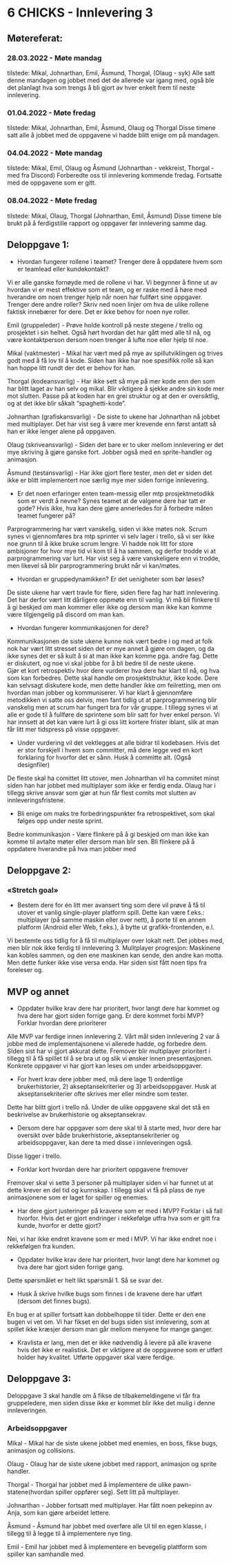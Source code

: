 # 6 CHICKS - Innlevering 3

## Møtereferat:
### 28.03.2022 - Møte mandag 
tilstede: Mikal, Johnarthan, Emil, Åsmund, Thorgal, (Olaug - syk)
Alle satt denne mandagen og jobbet med det de allerede var igang med, også ble det planlagt hva som trengs å bli gjort av hver enkelt frem til neste innlevering. 

### 01.04.2022 - Møte fredag 
tilstede: Mikal, Johnarthan, Emil, Åsmund, Olaug og Thorgal 
Disse timene satt alle å jobbet med de oppgavene vi hadde blitt enige om på mandagen. 

### 04.04.2022 - Møte mandag
tilstede: Mikal, Emil, Olaug og Åsmund (Johnarthan - vekkreist, Thorgal - med fra Discord)
Forberedte oss til innlevering kommende fredag. Fortsatte med de oppgavene som er gitt. 

### 08.04.2022 - Møte fredag
tilstede: Mikal, Olaug, Thorgal (Johnarthan, Emil, Åsmund)
Disse timene ble brukt på å ferdigstille rapport og oppgaver før innlevering samme dag. 

## Deloppgave 1:
* Hvordan fungerer rollene i teamet? Trenger dere å oppdatere hvem som er teamlead eller kundekontakt?

Vi er alle ganske fornøyde med de rollene vi har. Vi begynner å finne ut av hvordan vi er mest effektive som et team, og er raske med å høre med hverandre om noen trenger hjelp når noen har fullført sine oppgaver. 
Trenger dere andre roller? Skriv ned noen linjer om hva de ulike rollene faktisk innebærer for dere.
Det er ikke behov for noen nye roller. 

Emil (gruppeleder) - Prøve holde kontroll på neste stegene / trello og prosjektet i sin helhet. Også hørt hvordan det har gått med alle til nå, og være kontaktperson dersom noen trenger å lufte noe eller hjelp til noe. 

Mikal (vaktmester)  - Mikal har vært med på mye av spillutviklingen og trives godt med å få lov til å kode. Siden han ikke har noe spesifikk rolle så kan han hoppe litt rundt der det er behov for han. 

Thorgal (kodeansvarlig) - Har ikke sett så mye på mer kode enn den som har blitt laget av han selv og mikal. Blir viktigere å sjekke andre sin kode mer mot slutten. Passe på at koden har en grei struktur og at den er oversiktlig, og at det ikke blir såkalt “spaghetti-kode”. 

Johnarthan (grafiskansvarlig) - De siste to ukene har Johnarthan nå jobbet med multiplayer. Det har vist seg å være mer krevende enn først antatt så han er ikke lenger alene på oppgaven. 

Olaug (skriveansvarlig)  - Siden det bare er to uker mellom innlevering er det mye skriving å gjøre ganske fort. Jobber også med en sprite-handler og animasjon. 

Åsmund (testansvarlig)  -  Har ikke gjort flere tester, men det er siden det ikke er blitt implementert noe særlig mye mer siden forrige innlevering.

* Er det noen erfaringer enten team-messig eller mtp prosjektmetodikk som er verdt å nevne? Synes teamet at de valgene dere har tatt er gode? Hvis ikke, hva kan dere gjøre annerledes for å forbedre måten teamet fungerer på?

Parprogrammering har vært vanskelig, siden vi ikke møtes nok. Scrum synes vi gjennomføres bra mtp sprinter vi selv lager i trello, så vi ser ikke noe grunn til å ikke bruke scrum lengre. Vi hadde nok litt for store ambisjoner for hvor mye tid vi kom til å ha sammen, og derfor trodde vi at parprogrammering var lurt. Har vist seg å være vanskeligere enn vi trodde, men likevel så blir parprogrammering brukt når vi kan/møtes. 

* Hvordan er gruppedynamikken? Er det uenigheter som bør løses?

De siste ukene har vært travle for flere, siden flere fag har hatt innlevering. Det har derfor vært litt dårligere oppmøte enn til vanlig. Vi må bli flinkere til å gi beskjed om man kommer eller ikke og dersom man ikke kan komme være tilgjengelig på discord om man kan. 

* Hvordan fungerer kommunikasjonen for dere?

Kommunikasjonen de siste ukene kunne nok vært bedre i og med at folk nok har vært litt stresset siden det er mye annet å gjøre om dagen, og da ikke synes det er så kult å si at man ikke kan komme pga. andre fag. Dette er diskutert, og noe vi skal jobbe for å bli bedre til de neste ukene.  
Gjør et kort retrospektiv hvor dere vurderer hva dere har klart til nå, og hva som kan forbedres. Dette skal handle om prosjektstruktur, ikke kode. Dere kan selvsagt diskutere kode, men dette handler ikke om feilretting, men om hvordan man jobber og kommuniserer.
Vi har klart å gjennomføre metodikken vi satte oss delvis, men fant tidlig ut at parprogrammering blir vanskelig men at scrum har fungert bra for vår gruppe. I tillegg synes vi at alle er gode til å fullføre de sprintene som blir satt for hver enkel person. Vi har innsett at det kan være lurt å gi oss litt kortere frister iblant, slik at man får litt mer tidspress på visse oppgaver. 

* Under vurdering vil det vektlegges at alle bidrar til kodebasen. Hvis det er stor forskjell i hvem som committer, må dere legge ved en kort forklaring for hvorfor det er sånn. Husk å committe alt. (Også designfiler)

De fleste skal ha comittet litt utover, men Johnarthan vil ha commitet minst siden han har jobbet med multiplayer som ikke er ferdig enda. Olaug har i tillegg skrive ansvar som gjør at hun får flest comits mot slutten av innleveringsfristene.  

* Bli enige om maks tre forbedringspunkter fra retrospektivet, som skal følges opp under neste sprint.

Bedre kommunikasjon - Være flinkere på å gi beskjed om man ikke kan komme til avtalte møter eller dersom man blir sen. 
Bli flinkere på å oppdatere hverandre på hva man jobber med


## Deloppgave 2:
### «Stretch goal»
* Bestem dere for én litt mer avansert ting som dere vil prøve å få til utover et vanlig single-player platform spill. Dette kan være f.eks.: multiplayer (på samme maskin eller over nett), å porte til en annen platform (Android eller Web, f.eks.), å bytte ut grafikk-frontenden, e.l.

Vi bestemte oss tidlig for å få til multiplayer over lokalt nett. Det jobbes med, men blir nok ikke ferdig til innlevering 3. 
Mulitplayer progresjon: Maskinene kan kobles sammen, og den ene maskinen kan sende, den andre kan motta. Men dette funker ikke vise versa enda. Har siden sist fått noen tips fra foreleser og. 



## MVP og annet 
* Oppdater hvilke krav dere har prioritert, hvor langt dere har kommet og hva dere har gjort siden forrige gang. Er dere kommet forbi MVP? Forklar hvordan dere prioriterer 

Alle MVP var ferdige innen innlevering 2. Vårt mål siden innlevering 2 var å jobbe med de implementajsonene vi allerede hadde, og forbedre dem. SIden sist har vi gjort akkurat dette. Fremover blir multiplayer prioritert i tillegg til å få spillet til å se bra ut og slik vi ønsker innen presentasjonen. Konkrete oppgaver vi har gjort kan leses om under arbeidsoppgaver. 

* For hvert krav dere jobber med, må dere lage 1) ordentlige brukerhistorier, 2) akseptansekriterier og 3) arbeidsoppgaver. Husk at akseptansekriterier ofte skrives mer eller mindre som tester.

Dette har blitt gjort i trello nå. Under de ulike oppgavene skal det stå en beskrivelse av brukerhistorie og akseptansekrav.

* Dersom dere har oppgaver som dere skal til å starte med, hvor dere har oversikt over både brukerhistorie, akseptansekriterier og arbeidsoppgaver, kan dere ta med disse i innleveringen også.

Disse ligger i trello. 

* Forklar kort hvordan dere har prioritert oppgavene fremover

Fremover skal vi sette 3 personer på multiplayer siden vi har funnet ut at dette krever en del tid og kunnskap. I tillegg skal vi få på plass de nye animasjonene som er laget for spiller og enemies.
 
* Har dere gjort justeringer på kravene som er med i MVP? Forklar i så fall hvorfor. Hvis det er gjort endringer i rekkefølge utfra hva som er gitt fra kunde, hvorfor er dette gjort?

Nei, vi har ikke endret kravene som er med i MVP. Vi har ikke endret noe i rekkefølgen fra kunden. 

* Oppdater hvilke krav dere har prioritert, hvor langt dere har kommet og hva dere har gjort siden forrige gang.

Dette spørsmålet er helt likt spørsmål 1. Så se svar der. 

* Husk å skrive hvilke bugs som finnes i de kravene dere har utført (dersom det finnes bugs).

En bug er at spiller fortsatt kan dobbelhoppe til tider. Dette er den ene bugen vi vet om. Vi har fikset en del bugs siden sist innlevering, som at spillet ikke kræsjer dersom man går mellom menyene for mange ganger. 

* Kravlista er lang, men det er ikke nødvendig å levere på alle kravene hvis det ikke er realistisk. Det er viktigere at de oppgavene som er utført holder høy kvalitet. Utførte oppgaver skal være ferdige.

## Deloppgave 3:

Deloppgave 3 skal handle om å fikse de tilbakemeldingene vi får fra gruppeledere, men siden disse ikke er kommet blir ikke det mulig i denne innleveringen.  

### Arbeidsoppgaver
Mikal - Mikal har de siste ukene jobbet med enemies, en boss, fikse bugs, animasjon og collisions. 

Olaug - Olaug har de siste ukene jobbet med rapport, animasjon og sprite handler. 

Thorgal - Thorgal har jobbet med å implementere de ulike pawn-statene(hvordan spiller oppfører seg). Sett litt på multiplayer. 

Johnarthan - Jobber fortsatt med multiplayer. Har fått noen pekepinn av Anja, som kan gjøre arbeidet lettere. 

Åsmund - Åsmund har jobbet med overføre alle UI til en egen klasse, i tillegg til å legge til å implementere nye ting. 

Emil - Emil har jobbet med å implementere en bevegelig plattform som spiller kan samhandle med. 

